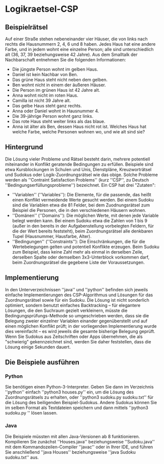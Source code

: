# Logikraetsel-CSP

## Beispielrätsel
Auf einer Straße stehen nebeneinander vier Häuser, die von links nach rechts die Hausnummern 2, 4, 6 und 8 haben. Jedes Haus hat eine andere Farbe, und in jedem wohnt eine einzelne Person; alle sind unterschiedlich alt (36, 37, 39 beziehungsweise 42 Jahre). Aus dem Smalltalk der Nachbarschaft entnehmen Sie die folgenden Informationen:
- Die jüngste Person wohnt im gelben Haus.
- Daniel ist kein Nachbar von Ben.
- Das grüne Haus steht nicht neben dem gelben.
- Ben wohnt nicht in einem der äußeren Häuser.
- Die Person im grünen Haus ist 42 Jahre alt.
- Anna wohnt nicht im roten Haus.
- Camilla ist nicht 39 Jahre alt.
- Das gelbe Haus steht ganz rechts.
- Anna oder Daniel wohnt in Hausnummer 4.
- Die 39-jährige Person wohnt ganz links.
- Das rote Haus steht weiter links als das blaue.
- Anna ist älter als Ben, dessen Haus nicht rot ist.
Welches Haus hat welche Farbe, welche Personen wohnen wo, und wie alt sind sie?

## Hintergrund
Die Lösung vieler Probleme und Rätsel besteht darin, mehrere potentiell miteinander in Konflikt geratende Bedingungen zu erfüllen. Beispiele sind etwa Kursblockungen in Schulen und Unis, Dienstpläne, Kreuzworträtsel und Sudokus oder Logik-Zuordnungsrätsel wie das obige. Solche Probleme werden als ''Contraint Satisfaction Problems'' (kurz ''CSP'', zu Deutsch ''Bedingungserfüllungsprobleme'') bezeichnet. Ein CSP hat drei "Zutaten":
- ''Variablen'' (''Variables''): Die Elemente, für die passende, das heißt einen Konflikt vermeidende Werte gesucht werden. Bei einem Sudoku sind die Variablen etwa die 81 Felder, bei dem Zuodnungsrätsel zum Beispiel die Personen, die in den verschiedenen Häusern wohnen.
- ''Domänen'' (''Domains''): Die möglichen Werte, mit denen jede Variable belegt werden kann. Bei einem Sudoku etwa die Zahlen von 1 bis 9 (außer in den bereits in der Aufgabenstellung vorbelegten Feldern, für die der Wert bereits feststeht), beim Zuordnungsrätsel alle denkbaren Tupel (Hausnummer, Hausfarbe, Alter).
- ''Bedingungen'' (''Constraints''): Die Einschränkungen, die für die Wertebelegungen gelten und potentiell Konflikte erzeugen. Beim Sudoku zum Beispiel, dass keine Zahl mehr als einmal in derselben Zeile, derselben Spalte oder demselben 3x3-Unterblock vorkommen darf, beim Zuordnungsrätsel die gegebene Liste der Voraussetzungen.

## Implementierung
In den Unterverzeichnissen ''java'' und ''python'' befinden sich jeweils einfache Implementierungen des CSP-Algorithmus und Lösungen für das Zuordnungsrätsel sowie für ein Sudoku. Die Lösung ist nicht sonderlich optimiert, sondern benutzt einfaches Backtracking – für elegantere Lösungen, die den Suchraum gezielt verkleinern, müsste die Bedingungsprüfungs-Methode so umgeschrieben werden, dass sie die Belegung zweier einzelner Variablen einander gegenüberstellt und auf einen möglichen Konflikt prüft; in der vorliegenden Implementierung wurde dies vereinfacht – es wird jeweils die gesamte bisherige Belegung geprüft. Wenn Sie Sudokus aus Zeitschriften oder Apps übernehmen, die als "schwierig" gekennzeichnet sind, werden Sie daher feststellen, dass die Lösung einige Sekunden dauert.

## Die Beispiele ausführen
### Python
Sie benötigen einen Python-3-Interpreter. Geben Sie dann im Verzeichnis ''python'' einfach ''python3 houses.py'' ein, um die Lösung des Zuordnungsrätsels zu erhalten, oder ''python3 sudoku.py sudoku.txt'' für die Lösung des beiligenden Beispiel-Sudokus. Andere Sudokus können Sie im selben Format als Textdateien speichern und dann mittels ''python3 sudoku.py <Dateiname>'' lösen lassen.
### Java
Die Beispiele müssten mit allen Java-Versionen ab 8 funktionieren. Kompilieren Sie zunächst ''Houses.java'' beziehungsweise ''Sudoku.java'' mit dem Kommandozeilen-Compiler ''javac'' oder in Ihrer IDE, und führen Sie anschließend ''java Houses'' beziehungsweise ''java Sudoku sudoku.txt'' aus.
